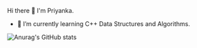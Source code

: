 Hi there 👋 I'm Priyanka.
- 🌱 I’m currently learning C++ Data Structures and Algorithms.

![Anurag's GitHub stats](https://github-readme-stats.vercel.app/api?username=Priy-nka&show_icons=true&theme=radical)
